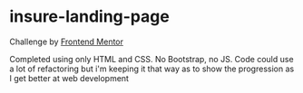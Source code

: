 # insure-landing-page

Challenge by [Frontend Mentor](https://www.frontendmentor.io/)

Completed using only HTML and CSS. No Bootstrap, no JS.
Code could use a lot of refactoring but i'm keeping it that way as to show the progression as I get better at web development

